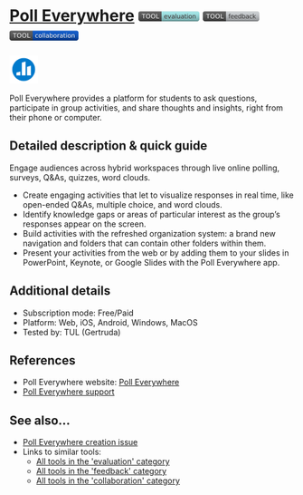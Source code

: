 # [Poll Everywhere](https://www.polleverywhere.com/)  [<img src="images/evaluation.png" align="bottom">](https://github.com/e-CLOSE/Toolbox/issues?q=label%3A01_TOOL+label%3Aevaluation) [<img src="images/feedback.png" align="bottom">](https://github.com/e-CLOSE/Toolbox/issues?q=label%3A01_TOOL+label%3Afeedback) [<img src="images/collaboration.png" align="bottom">](https://github.com/e-CLOSE/Toolbox/issues?q=label%3A01_TOOL+label%3Acollaboration)

[<img src="images/poll-everywhere2.png" align="bottom" height="50" alt="poll-everywhere2 Logo">](https://www.polleverywhere.com/)

Poll Everywhere provides a platform for students to ask questions, participate in group activities, and share thoughts and insights, right from their phone or computer.


## Detailed description & quick guide

Engage audiences across hybrid workspaces through live online polling, surveys, Q&As, quizzes, word clouds.

- Create engaging activities that let to visualize responses in real time, like open-ended Q&As, multiple choice, and word clouds.
- Identify knowledge gaps or areas of particular interest as the group’s responses appear on the screen.
- Build activities with the refreshed organization system: a brand new navigation and folders that can contain other folders within them.
- Present your activities from the web or by adding them to your slides in PowerPoint, Keynote, or Google Slides with the Poll Everywhere app.

## Additional details

- Subscription mode: Free/Paid
- Platform: Web, iOS, Android, Windows, MacOS
- Tested by: TUL (Gertruda)


## References

- Poll Everywhere website: [Poll Everywhere](https://www.polleverywhere.com/)
- [Poll Everywhere support](https://support.polleverywhere.com/hc/en-us)


## See also...

- [Poll Everywhere creation issue](https://github.com/e-CLOSE/Toolbox/issues/121)
- Links to similar tools:
  - [All tools in the 'evaluation' category](https://github.com/e-CLOSE/Toolbox/issues?q=label%3A01_TOOL+label%3Aevaluation)
  - [All tools in the 'feedback' category](https://github.com/e-CLOSE/Toolbox/issues?q=label%3A01_TOOL+label%3Afeedback)
  - [All tools in the 'collaboration' category](https://github.com/e-CLOSE/Toolbox/issues?q=label%3A01_TOOL+label%3Acollaboration)
